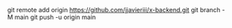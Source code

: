 git remote add origin https://github.com/jjavieriii/x-backend.git
git branch -M main
git push -u origin main